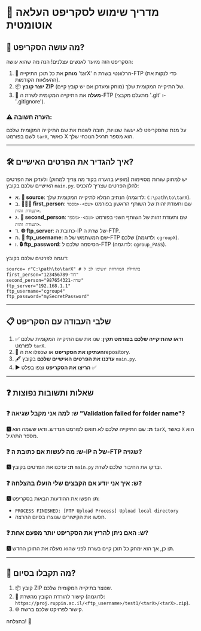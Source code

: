 
# 📖 מדריך שימוש לסקריפט העלאה אוטומטית

## 🤔 מה עושה הסקריפט?
הסקריפט הזה מיועד לאנשים עצלנים! הנה מה שהוא עושה:
1. 🧹 **מוחק** את כל תוכן התיקייה 'tarX' הרלוונטי בשרת ה-FTP (כדי לנקות את ההעלאות הקודמות).
2. 📦 **יוצר קובץ ZIP** של התיקייה המקומית שלך (מוחק ומעדכן אם יש קובץ קיים).
3. 🚀 **מעלה** את התיקייה המקומית לשרת ה-FTP (מתעלם מקבצי '.git' ו-'.gitignore').

### ⚠️ הערה חשובה:
על מנת שהסקריפט לא יעשה שטויות, חובה לשנות את שם התיקייה המקומית שלכם לשם בפורמט `tarX`, כאשר X הוא מספר תרגיל הנוכחי שלך.

---

## 🛠️ איך להגדיר את הפרטים האישיים?

יש למחוק שורות מסויימות (מופיע בהערה בקוד מה צריך למחוק) ולעדכן את הפרטים האישיים שלכם בקובץ `main.py`. להלן הפרטים שצריך להכניס:

- א. **📂 source**: הנתיב המלא לתיקייה המקומית שלך (לדוגמה: `C:\path\to\tarX`).
- ב. **🧑‍🤝‍🧑 first_person**: שם ותעודת זהות של השותף הראשון בפורמט `<שם>-<מספר תעודת זהות>`.
- ג. **👩 second_person**: שם ותעודת זהות של השותף השני בפורמט `<שם>-<מספר תעודת זהות>`.
- ד. **🌐 ftp_server**: כתובת ה-IP של שרת ה-FTP.
- ה. **🔑 ftp_username**: שם המשתמש של ה-FTP שלכם (לדוגמה: `cgroupX`).
- ו. **🔒 ftp_password**: הסיסמה שלכם ל-FTP (לדוגמה: `cgroup_PASS`).

דוגמה לפרטים שלכם בקובץ:
```
source= r"C:\path\to\tarX" # שימו לב לr בתחילת המחרוזת
first_person="דוד-123456789" 
second_person="שרה-987654321"
ftp_server="192.168.1.1"
ftp_username="cgroup4"
ftp_password="mySecretPassword"
```

---

## 📋 שלבי העבודה עם הסקריפט

1. ✅ **ודאו שהתיקייה שלכם בפורמט תקין**: שנו את שם התיקייה המקומית שלכם לפורמט `tarX`.
2. 🔗 **העתיקו את הסקריפט** או שכפלו את הrepository.
3. 🖋️ **עדכנו את הפרטים האישיים שלכם** בקובץ `main.py`.
4. ▶️ **הריצו את הסקריפט** וצפו בפלט ✅
---

## ❓ שאלות ותשובות נפוצות

### ❓ **ש: למה אני מקבל שגיאה "Validation failed for folder name"?**
**🅰️ ת:** שם התיקייה שלכם לא תואם לפורמט הנדרש. ודאו ששמה הוא `tarX`, כאשר `X` הוא מספר התרגיל.

### ❓ **ש: מה לעשות אם כתובת ה-IP של ה-FTP שגויה?**
**🅰️ ת:** עדכנו את הפרטים בקובץ `main.py` ובדקו את החיבור שלכם לשרת.

### ❓ **ש: איך אני יודע אם הקבצים שלי הועלו בהצלחה?**
**🅰️ ת:** חפשו את ההודעות הבאות בסקריפט:
- `PROCESS FINISHED: [FTP Upload Process] Upload local directory`
- חפשו את הקישורים שנוצרו בסיום ההרצה.

### ❓ **ש: האם ניתן להריץ את הסקריפט יותר מפעם אחת?**
**🅰️ ת:** כן, אך הוא ימחק כל תוכן קיים בשרת לפני שהוא מעלה את התוכן החדש.

---

## 🎉 מה תקבלו בסיום?

1. 📦 קובץ ZIP שנוצר בתיקייה המקומית שלכם.
2. 🔗 קישור להורדת הקובץ מהשרת (לדוגמה: `https://proj.ruppin.ac.il/<ftp_username>/test1/<tarX>/<tarX>.zip`).
3. 🌐 קישור לפרויקט שלכם ברשת.

בהצלחה! 🚀
